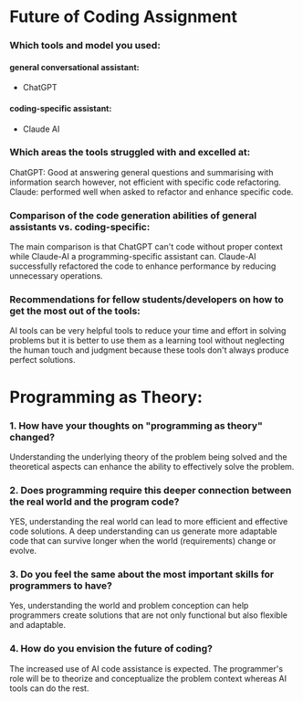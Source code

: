 # Future of Coding Assignment 

### Which tools and model you used:

#### general conversational assistant:
- ChatGPT
#### coding-specific assistant:
- Claude AI

### Which areas the tools struggled with and excelled at:
ChatGPT: Good at answering general questions and summarising with information search however, not efficient with specific code refactoring. 
Claude: performed well when asked to refactor and enhance specific code.

### Comparison of the code generation abilities of general assistants vs. coding-specific: 

The main comparison is that ChatGPT can't code without proper context while Claude-AI a programming-specific assistant can.
Claude-AI successfully refactored the code to enhance performance by reducing unnecessary operations.

### Recommendations for fellow students/developers on how to get the most out of the tools:

AI tools can be very helpful tools to reduce your time and effort in solving problems but it is better to use them as a learning tool without neglecting the human touch and judgment because these tools don't always produce perfect solutions.


# Programming as Theory:

### 1. How have your thoughts on "programming as theory" changed?
Understanding the underlying theory of the problem being solved and the theoretical aspects can enhance the ability to effectively solve the problem. 

### 2. Does programming require this deeper connection between the real world and the program code?
YES, understanding the real world can lead to more efficient and effective code solutions. A deep understanding can us generate more adaptable code that can survive longer when the world (requirements) change or evolve.

### 3. Do you feel the same about the most important skills for programmers to have?
Yes, understanding the world and problem conception can help programmers create solutions that are not only functional but also flexible and adaptable.

### 4. How do you envision the future of coding?
The increased use of AI code assistance is expected. The programmer's role will be to theorize and conceptualize the problem context whereas AI tools can do the rest.



